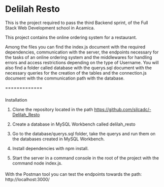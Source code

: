 #
Delilah Resto
=============
This is the project required to pass the third Backend sprint, of the Full Stack Web Development school in Acamica.

This project contains the online ordering system for a restaurant. 

Among the files you can find the index.js document with the required dependencies, communication with the server, the endpoints necessary for the tasks of an online ordering system and the middlewares for handling errors and access restrictions depending on the type of Username. You will also find a folder called database with the querys.sql document with the necessary queries for the creation of the tables and the connection.js document with the communication path with the database.

=============

### 
Installation


1. Clone the repository located in the path https://github.com/silcadc/-Delilah_Resto

2. Create a database in MySQL Workbench called delilah_resto

3. Go to the database/querys.sql folder, take the querys and run them on the databases created in MySQL Workbench.

4. Install dependencies with npm install.

5. Start the server in a command console in the root of the project with the command node index.js.

#### 
With the Postman tool you can test the endpoints towards the path: http://localhost:3000/